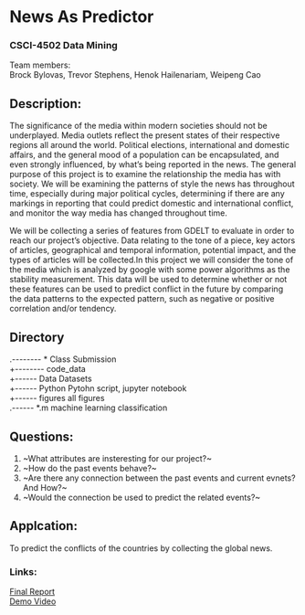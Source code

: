 # News As Predictor  
### CSCI-4502 Data Mining  

Team members:  
Brock Bylovas, Trevor Stephens, Henok Hailenariam, Weipeng Cao  

## Description:

The significance of the media within modern societies should not be underplayed. Media outlets reflect the present states of their respective regions all around the world. Political elections, international and domestic affairs, and the general mood of a population can be encapsulated, and even strongly influenced, by what’s being reported in the news. The general purpose of this project is to examine the relationship the media has with society. We will be examining the patterns of style the news has throughout time, especially during major political cycles, determining if there are any markings in reporting that could predict domestic and international conflict, and monitor the way media has changed throughout time.  
  
We will be collecting a series of features from GDELT to evaluate in order to reach our project’s objective. Data relating to the tone of a piece, key actors of articles, geographical and temporal information, potential impact, and the types of articles will be collected.In this project we will consider the tone of the media which is analyzed by google with some power algorithms as the stability measurement. This data will be used to determine whether or not these features can be used to predict conflict in the future by comparing the data patterns to the expected pattern, such as negative or positive correlation and/or tendency.  

Directory
----------
  .-------- *                   Class Submission  
  +-------- code_data  
    +------ Data                Datasets  
    +------ Python              Pytohn script, jupyter notebook  
    +------ figures             all figures  
    .------ *.m                 machine learning classification  
    
## Questions:  
1. ~What attributes are insteresting for our project?~  
2. ~How do the past events behave?~  
3. ~Are there any connection between the past events and current evnets? And How?~  
4. ~Would the connection be used to predict the related events?~  

## Applcation:
To predict the conflicts of the countries by collecting the global news.

### Links:
[Final Report](https://www.google.com)  
[Demo Video](https://www.google.com)  
